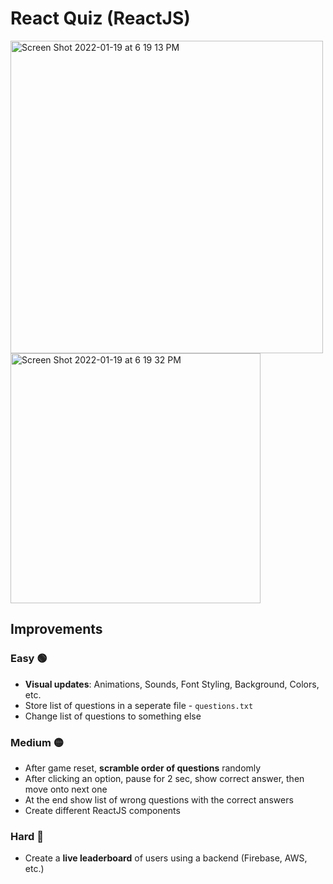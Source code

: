 # React Quiz (ReactJS)

<img width="500" alt="Screen Shot 2022-01-19 at 6 19 13 PM" src="https://user-images.githubusercontent.com/36372968/150233909-40f43663-f001-4315-b7ea-970bf54a9a73.png">

<img width="400" alt="Screen Shot 2022-01-19 at 6 19 32 PM" src="https://user-images.githubusercontent.com/36372968/150233956-8550e069-05e2-4bcd-bf23-270cad6cc590.png">

## Improvements

### Easy 🟢 
- **Visual updates**: Animations, Sounds, Font Styling, Background, Colors, etc.
- Store list of questions in a seperate file - `questions.txt`
- Change list of questions to something else

### Medium 🟡 
- After game reset, **scramble order of questions** randomly
- After clicking an option, pause for 2 sec, show correct answer, then move onto next one
- At the end show list of wrong questions with the correct answers
- Create different ReactJS components

### Hard 🔴 
- Create a **live leaderboard** of users using a backend (Firebase, AWS, etc.)
